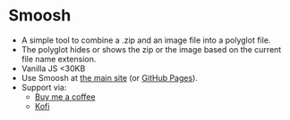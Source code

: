# Smoosh
- A simple tool to combine a .zip and an image file into a polyglot file.
- The polyglot hides or shows the zip or the image based on the current file name extension.
- Vanilla JS &lt;30KB
- Use Smoosh at [the main site](https://smoosh.pages.dev) (or [GitHub Pages](https://gregabbott.github.io/smoosh/)).
- Support via:
  - [Buy me a coffee](https://buymeacoffee.com/gregabbott)
  - [Kofi](https://ko-fi.com/gregabbott)
